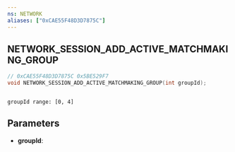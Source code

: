 ```yaml
---
ns: NETWORK
aliases: ["0xCAE55F48D3D7875C"]
---
```

## NETWORK_SESSION_ADD_ACTIVE_MATCHMAKING_GROUP

```c
// 0xCAE55F48D3D7875C 0x5BE529F7
void NETWORK_SESSION_ADD_ACTIVE_MATCHMAKING_GROUP(int groupId);
```

```

groupId range: [0, 4]
```

## Parameters
* **groupId**: 

